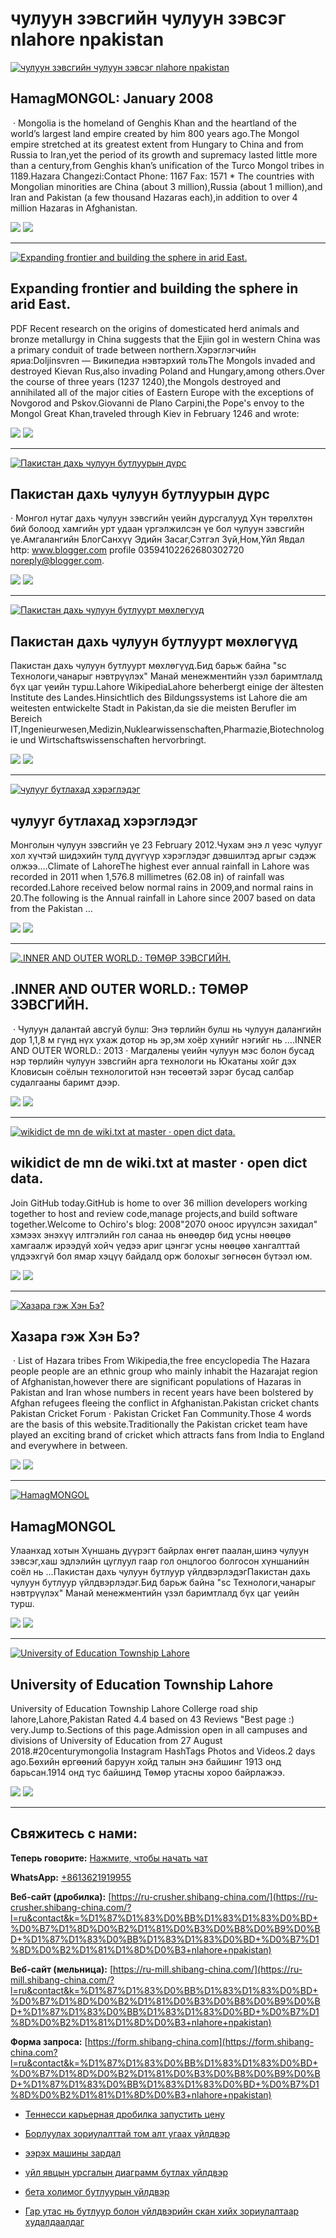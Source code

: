 # чулуун зэвсгийн чулуун зэвсэг nlahore npakistan

<a href="https://swt.shibang-china.com/?l=ru&img&k=%D1%87%D1%83%D0%BB%D1%83%D1%83%D0%BD+%D0%B7%D1%8D%D0%B2%D1%81%D0%B3%D0%B8%D0%B9%D0%BD+%D1%87%D1%83%D0%BB%D1%83%D1%83%D0%BD+%D0%B7%D1%8D%D0%B2%D1%81%D1%8D%D0%B3+nlahore+npakistan" target="_blank">![чулуун зэвсгийн чулуун зэвсэг nlahore npakistan](http://static.shibang-china.com/all-800x300/406.jpg)</a>

## HamagMONGOL: January 2008
&nbsp;&#0183;&#32;Mongolia is the homeland of Genghis Khan and the heartland of the world’s largest land empire created by him 800 years ago.The Mongol empire stretched at its greatest extent from Hungary to China and from Russia to Iran,yet the period of its growth and supremacy lasted little more than a century,from Genghis khan’s unification of the Turco Mongol tribes in 1189.Hazara Changezi:Contact Phone: 1167 Fax: 1571 * The countries with Mongolian minorities are China (about 3 million),Russia (about 1 million),and Iran and Pakistan (a few thousand Hazaras each),in addition to over 4 million Hazaras in Afghanistan.


<a href="https://whatsapp.shibangsoft.com/WhatsApp.php" target="_blank" title="WhatsApp">![](http://static.shibang-china.com/icon/whatsapp.png)</a> <a href="https://swt.shibang-china.com/?l=ru&icon&k=%D1%87%D1%83%D0%BB%D1%83%D1%83%D0%BD+%D0%B7%D1%8D%D0%B2%D1%81%D0%B3%D0%B8%D0%B9%D0%BD+%D1%87%D1%83%D0%BB%D1%83%D1%83%D0%BD+%D0%B7%D1%8D%D0%B2%D1%81%D1%8D%D0%B3+nlahore+npakistan" target="_blank">![](http://static.shibang-china.com/icon/chat-ru.png)</a>

---

<a href="https://swt.shibang-china.com/?l=ru&img&k=%D1%87%D1%83%D0%BB%D1%83%D1%83%D0%BD+%D0%B7%D1%8D%D0%B2%D1%81%D0%B3%D0%B8%D0%B9%D0%BD+%D1%87%D1%83%D0%BB%D1%83%D1%83%D0%BD+%D0%B7%D1%8D%D0%B2%D1%81%D1%8D%D0%B3+nlahore+npakistan" target="_blank">![Expanding frontier and building the sphere in arid East.](http://static.shibang-china.com/all-800x300/751.jpg)</a>

## Expanding frontier and building the sphere in arid East.
PDF Recent research on the origins of domesticated herd animals and bronze metallurgy in China suggests that the Ejiin gol in western China was a primary conduit of trade between northern.Хэрэглэгчийн яриа:Doljinsvren — Википедиа нэвтэрхий тольThe Mongols invaded and destroyed Kievan Rus,also invading Poland and Hungary,among others.Over the course of three years (1237 1240),the Mongols destroyed and annihilated all of the major cities of Eastern Europe with the exceptions of Novgorod and Pskov.Giovanni de Plano Carpini,the Pope's envoy to the Mongol Great Khan,traveled through Kiev in February 1246 and wrote:


<a href="https://whatsapp.shibangsoft.com/WhatsApp.php" target="_blank" title="WhatsApp">![](http://static.shibang-china.com/icon/whatsapp.png)</a> <a href="https://swt.shibang-china.com/?l=ru&icon&k=%D1%87%D1%83%D0%BB%D1%83%D1%83%D0%BD+%D0%B7%D1%8D%D0%B2%D1%81%D0%B3%D0%B8%D0%B9%D0%BD+%D1%87%D1%83%D0%BB%D1%83%D1%83%D0%BD+%D0%B7%D1%8D%D0%B2%D1%81%D1%8D%D0%B3+nlahore+npakistan" target="_blank">![](http://static.shibang-china.com/icon/chat-ru.png)</a>

---

<a href="https://swt.shibang-china.com/?l=ru&img&k=%D1%87%D1%83%D0%BB%D1%83%D1%83%D0%BD+%D0%B7%D1%8D%D0%B2%D1%81%D0%B3%D0%B8%D0%B9%D0%BD+%D1%87%D1%83%D0%BB%D1%83%D1%83%D0%BD+%D0%B7%D1%8D%D0%B2%D1%81%D1%8D%D0%B3+nlahore+npakistan" target="_blank">![Пакистан дахь чулуун бутлуурын дүрс](http://static.shibang-china.com/all-800x300/1021.jpg)</a>

## Пакистан дахь чулуун бутлуурын дүрс
&#183; Монгол нутаг дахь чулуун зэвсгийн үеийн дурсгалууд Хүн төрөлхтөн бий болоод хамгийн урт удаан үргэлжилсэн үе бол чулуун зэвсгийн үе.Амгалангийн БлогСанхүү Эдийн Засаг,Сэтгэл Зүй,Ном,Үйл Явдал  http: www.blogger.com profile 03594102262680302720 noreply@blogger.com.


<a href="https://whatsapp.shibangsoft.com/WhatsApp.php" target="_blank" title="WhatsApp">![](http://static.shibang-china.com/icon/whatsapp.png)</a> <a href="https://swt.shibang-china.com/?l=ru&icon&k=%D1%87%D1%83%D0%BB%D1%83%D1%83%D0%BD+%D0%B7%D1%8D%D0%B2%D1%81%D0%B3%D0%B8%D0%B9%D0%BD+%D1%87%D1%83%D0%BB%D1%83%D1%83%D0%BD+%D0%B7%D1%8D%D0%B2%D1%81%D1%8D%D0%B3+nlahore+npakistan" target="_blank">![](http://static.shibang-china.com/icon/chat-ru.png)</a>

---

<a href="https://swt.shibang-china.com/?l=ru&img&k=%D1%87%D1%83%D0%BB%D1%83%D1%83%D0%BD+%D0%B7%D1%8D%D0%B2%D1%81%D0%B3%D0%B8%D0%B9%D0%BD+%D1%87%D1%83%D0%BB%D1%83%D1%83%D0%BD+%D0%B7%D1%8D%D0%B2%D1%81%D1%8D%D0%B3+nlahore+npakistan" target="_blank">![Пакистан дахь чулуун бутлуурт мөхлөгүүд](http://static.shibang-china.com/all-800x300/573.jpg)</a>

## Пакистан дахь чулуун бутлуурт мөхлөгүүд
Пакистан дахь чулуун бутлуурт мөхлөгүүд.Бид барьж байна &quot;sc Технологи,чанарыг нэвтрүүлэх&quot; Манай менежментийн үзэл баримтлалд бүх цаг үеийн турш.Lahore WikipediaLahore beherbergt einige der &#228;ltesten Institute des Landes.Hinsichtlich des Bildungssystems ist Lahore die am weitesten entwickelte Stadt in Pakistan,da sie die meisten Berufler im Bereich IT,Ingenieurwesen,Medizin,Nuklearwissenschaften,Pharmazie,Biotechnologie und Wirtschaftswissenschaften hervorbringt.


<a href="https://whatsapp.shibangsoft.com/WhatsApp.php" target="_blank" title="WhatsApp">![](http://static.shibang-china.com/icon/whatsapp.png)</a> <a href="https://swt.shibang-china.com/?l=ru&icon&k=%D1%87%D1%83%D0%BB%D1%83%D1%83%D0%BD+%D0%B7%D1%8D%D0%B2%D1%81%D0%B3%D0%B8%D0%B9%D0%BD+%D1%87%D1%83%D0%BB%D1%83%D1%83%D0%BD+%D0%B7%D1%8D%D0%B2%D1%81%D1%8D%D0%B3+nlahore+npakistan" target="_blank">![](http://static.shibang-china.com/icon/chat-ru.png)</a>

---

<a href="https://swt.shibang-china.com/?l=ru&img&k=%D1%87%D1%83%D0%BB%D1%83%D1%83%D0%BD+%D0%B7%D1%8D%D0%B2%D1%81%D0%B3%D0%B8%D0%B9%D0%BD+%D1%87%D1%83%D0%BB%D1%83%D1%83%D0%BD+%D0%B7%D1%8D%D0%B2%D1%81%D1%8D%D0%B3+nlahore+npakistan" target="_blank">![чулууг бутлахад хэрэглэдэг](http://static.shibang-china.com/all-800x300/1354.jpg)</a>

## чулууг бутлахад хэрэглэдэг
Монголын чулуун зэвсгийн үе 23 February 2012.Чухам энэ л үеэс чулууг хол хүчтэй шидэхийн тулд дүүгүүр хэрэглэдэг дэвшилтэд аргыг сэдэж олжээ.…Climate of LahoreThe highest ever annual rainfall in Lahore was recorded in 2011 when 1,576.8 millimetres (62.08 in) of rainfall was recorded.Lahore received below normal rains in 2009,and normal rains in 20.The following is the Annual rainfall in Lahore since 2007 based on data from the Pakistan …


<a href="https://whatsapp.shibangsoft.com/WhatsApp.php" target="_blank" title="WhatsApp">![](http://static.shibang-china.com/icon/whatsapp.png)</a> <a href="https://swt.shibang-china.com/?l=ru&icon&k=%D1%87%D1%83%D0%BB%D1%83%D1%83%D0%BD+%D0%B7%D1%8D%D0%B2%D1%81%D0%B3%D0%B8%D0%B9%D0%BD+%D1%87%D1%83%D0%BB%D1%83%D1%83%D0%BD+%D0%B7%D1%8D%D0%B2%D1%81%D1%8D%D0%B3+nlahore+npakistan" target="_blank">![](http://static.shibang-china.com/icon/chat-ru.png)</a>

---

<a href="https://swt.shibang-china.com/?l=ru&img&k=%D1%87%D1%83%D0%BB%D1%83%D1%83%D0%BD+%D0%B7%D1%8D%D0%B2%D1%81%D0%B3%D0%B8%D0%B9%D0%BD+%D1%87%D1%83%D0%BB%D1%83%D1%83%D0%BD+%D0%B7%D1%8D%D0%B2%D1%81%D1%8D%D0%B3+nlahore+npakistan" target="_blank">![.INNER AND OUTER WORLD.: ТӨМӨР ЗЭВСГИЙН.](http://static.shibang-china.com/all-800x300/967.jpg)</a>

## .INNER AND OUTER WORLD.: ТӨМӨР ЗЭВСГИЙН.
&nbsp;&#0183;&#32;Чулуун далантай авсгуй булш: Энэ төрлийн булш нь чулуун далангийн дор 1,1,8 м гүнд нүх ухаж дотор нь эр,эм хоёр хүнийг нэгийг нь ….INNER AND OUTER WORLD.: 2013&nbsp;&#0183;&#32;Магдалены үеийн чулуун мэс болон бусад нэр төрлийн чулуун зэвсгийн арга технологи нь Юкатаны хойг дэх Кловисын соёлын технологитой нэн төсөөтэй зэрэг бусад салбар судалгааны баримт дээр.


<a href="https://whatsapp.shibangsoft.com/WhatsApp.php" target="_blank" title="WhatsApp">![](http://static.shibang-china.com/icon/whatsapp.png)</a> <a href="https://swt.shibang-china.com/?l=ru&icon&k=%D1%87%D1%83%D0%BB%D1%83%D1%83%D0%BD+%D0%B7%D1%8D%D0%B2%D1%81%D0%B3%D0%B8%D0%B9%D0%BD+%D1%87%D1%83%D0%BB%D1%83%D1%83%D0%BD+%D0%B7%D1%8D%D0%B2%D1%81%D1%8D%D0%B3+nlahore+npakistan" target="_blank">![](http://static.shibang-china.com/icon/chat-ru.png)</a>

---

<a href="https://swt.shibang-china.com/?l=ru&img&k=%D1%87%D1%83%D0%BB%D1%83%D1%83%D0%BD+%D0%B7%D1%8D%D0%B2%D1%81%D0%B3%D0%B8%D0%B9%D0%BD+%D1%87%D1%83%D0%BB%D1%83%D1%83%D0%BD+%D0%B7%D1%8D%D0%B2%D1%81%D1%8D%D0%B3+nlahore+npakistan" target="_blank">![wikidict de mn de wiki.txt at master &#183; open dict data.](http://static.shibang-china.com/all-800x300/123.jpg)</a>

## wikidict de mn de wiki.txt at master &#183; open dict data.
Join GitHub today.GitHub is home to over 36 million developers working together to host and review code,manage projects,and build software together.Welcome to Ochiro's blog: 2008&quot;2070 оноос ирүүлсэн захидал&quot; хэмээх энэхүү илтгэлийн гол санаа нь өнөөдөр бид усны нөөцөө хамгаалж ирээдүй хойч үедээ ариг цэнгэг усны нөөцөө хангалттай үлдээхгүй бол ямар хэцүү байдалд орж болохыг зөгнөсөн бүтээл юм.


<a href="https://whatsapp.shibangsoft.com/WhatsApp.php" target="_blank" title="WhatsApp">![](http://static.shibang-china.com/icon/whatsapp.png)</a> <a href="https://swt.shibang-china.com/?l=ru&icon&k=%D1%87%D1%83%D0%BB%D1%83%D1%83%D0%BD+%D0%B7%D1%8D%D0%B2%D1%81%D0%B3%D0%B8%D0%B9%D0%BD+%D1%87%D1%83%D0%BB%D1%83%D1%83%D0%BD+%D0%B7%D1%8D%D0%B2%D1%81%D1%8D%D0%B3+nlahore+npakistan" target="_blank">![](http://static.shibang-china.com/icon/chat-ru.png)</a>

---

<a href="https://swt.shibang-china.com/?l=ru&img&k=%D1%87%D1%83%D0%BB%D1%83%D1%83%D0%BD+%D0%B7%D1%8D%D0%B2%D1%81%D0%B3%D0%B8%D0%B9%D0%BD+%D1%87%D1%83%D0%BB%D1%83%D1%83%D0%BD+%D0%B7%D1%8D%D0%B2%D1%81%D1%8D%D0%B3+nlahore+npakistan" target="_blank">![Хазара гэж Хэн Бэ?](http://static.shibang-china.com/all-800x300/1098.jpg)</a>

## Хазара гэж Хэн Бэ?
&nbsp;&#0183;&#32;List of Hazara tribes From Wikipedia,the free encyclopedia The Hazara people people are an ethnic group who mainly inhabit the Hazarajat region of Afghanistan,however there are significant populations of Hazaras in Pakistan and Iran whose numbers in recent years have been bolstered by Afghan refugees fleeing the conflict in Afghanistan.Pakistan cricket chants Pakistan Cricket Forum&nbsp;&#0183;&#32;Pakistan Cricket Fan Community.Those 4 words are the basis of this website.Traditionally the Pakistan cricket team have played an exciting brand of cricket which attracts fans from India to England and everywhere in between.


<a href="https://whatsapp.shibangsoft.com/WhatsApp.php" target="_blank" title="WhatsApp">![](http://static.shibang-china.com/icon/whatsapp.png)</a> <a href="https://swt.shibang-china.com/?l=ru&icon&k=%D1%87%D1%83%D0%BB%D1%83%D1%83%D0%BD+%D0%B7%D1%8D%D0%B2%D1%81%D0%B3%D0%B8%D0%B9%D0%BD+%D1%87%D1%83%D0%BB%D1%83%D1%83%D0%BD+%D0%B7%D1%8D%D0%B2%D1%81%D1%8D%D0%B3+nlahore+npakistan" target="_blank">![](http://static.shibang-china.com/icon/chat-ru.png)</a>

---

<a href="https://swt.shibang-china.com/?l=ru&img&k=%D1%87%D1%83%D0%BB%D1%83%D1%83%D0%BD+%D0%B7%D1%8D%D0%B2%D1%81%D0%B3%D0%B8%D0%B9%D0%BD+%D1%87%D1%83%D0%BB%D1%83%D1%83%D0%BD+%D0%B7%D1%8D%D0%B2%D1%81%D1%8D%D0%B3+nlahore+npakistan" target="_blank">![HamagMONGOL](http://static.shibang-china.com/all-800x300/1449.jpg)</a>

## HamagMONGOL
Улаанхад хотын Хүншань дүүрэгт байрлах өнгөт паалан,шинэ чулуун зэвсэг,хаш эдлэлийн цуглуул гаар гол онцлогоо болгосон хүншанийн соёл нь …Пакистан дахь чулуун бутлуур үйлдвэрлэдэгПакистан дахь чулуун бутлуур үйлдвэрлэдэг.Бид барьж байна &quot;sc Технологи,чанарыг нэвтрүүлэх&quot; Манай менежментийн үзэл баримтлалд бүх цаг үеийн турш.


<a href="https://whatsapp.shibangsoft.com/WhatsApp.php" target="_blank" title="WhatsApp">![](http://static.shibang-china.com/icon/whatsapp.png)</a> <a href="https://swt.shibang-china.com/?l=ru&icon&k=%D1%87%D1%83%D0%BB%D1%83%D1%83%D0%BD+%D0%B7%D1%8D%D0%B2%D1%81%D0%B3%D0%B8%D0%B9%D0%BD+%D1%87%D1%83%D0%BB%D1%83%D1%83%D0%BD+%D0%B7%D1%8D%D0%B2%D1%81%D1%8D%D0%B3+nlahore+npakistan" target="_blank">![](http://static.shibang-china.com/icon/chat-ru.png)</a>

---

<a href="https://swt.shibang-china.com/?l=ru&img&k=%D1%87%D1%83%D0%BB%D1%83%D1%83%D0%BD+%D0%B7%D1%8D%D0%B2%D1%81%D0%B3%D0%B8%D0%B9%D0%BD+%D1%87%D1%83%D0%BB%D1%83%D1%83%D0%BD+%D0%B7%D1%8D%D0%B2%D1%81%D1%8D%D0%B3+nlahore+npakistan" target="_blank">![University of Education Township Lahore](http://static.shibang-china.com/all-800x300/514.jpg)</a>

## University of Education Township Lahore
University of Education Township Lahore Collerge road ship lahore,Lahore,Pakistan Rated 4.4 based on 43 Reviews &quot;Best page :) very.Jump to.Sections of this page.Admission open in all campuses and divisions of University of Education from 27 August 2018.#20centurymongolia Instagram HashTags Photos and Videos.2 days ago.Бөхийн өргөөний баруун хойд талын энэ байшинг 1913 онд барьсан.1914 онд тус байшинд Төмөр утасны хороо байрлажээ.


<a href="https://whatsapp.shibangsoft.com/WhatsApp.php" target="_blank" title="WhatsApp">![](http://static.shibang-china.com/icon/whatsapp.png)</a> <a href="https://swt.shibang-china.com/?l=ru&icon&k=%D1%87%D1%83%D0%BB%D1%83%D1%83%D0%BD+%D0%B7%D1%8D%D0%B2%D1%81%D0%B3%D0%B8%D0%B9%D0%BD+%D1%87%D1%83%D0%BB%D1%83%D1%83%D0%BD+%D0%B7%D1%8D%D0%B2%D1%81%D1%8D%D0%B3+nlahore+npakistan" target="_blank">![](http://static.shibang-china.com/icon/chat-ru.png)</a>

---
## Свяжитесь с нами:

**Теперь говорите:** [Нажмите, чтобы начать чат](https://swt.shibang-china.com?l=ru&contact&k=%D1%87%D1%83%D0%BB%D1%83%D1%83%D0%BD+%D0%B7%D1%8D%D0%B2%D1%81%D0%B3%D0%B8%D0%B9%D0%BD+%D1%87%D1%83%D0%BB%D1%83%D1%83%D0%BD+%D0%B7%D1%8D%D0%B2%D1%81%D1%8D%D0%B3+nlahore+npakistan)

**WhatsApp:**  [+8613621919955](https://whatsapp.shibangsoft.com/WhatsApp.php)

**Веб-сайт (дробилка):** [https://ru-crusher.shibang-china.com/](https://ru-crusher.shibang-china.com/?l=ru&contact&k=%D1%87%D1%83%D0%BB%D1%83%D1%83%D0%BD+%D0%B7%D1%8D%D0%B2%D1%81%D0%B3%D0%B8%D0%B9%D0%BD+%D1%87%D1%83%D0%BB%D1%83%D1%83%D0%BD+%D0%B7%D1%8D%D0%B2%D1%81%D1%8D%D0%B3+nlahore+npakistan)

**Веб-сайт (мельница):** [https://ru-mill.shibang-china.com/](https://ru-mill.shibang-china.com/?l=ru&contact&k=%D1%87%D1%83%D0%BB%D1%83%D1%83%D0%BD+%D0%B7%D1%8D%D0%B2%D1%81%D0%B3%D0%B8%D0%B9%D0%BD+%D1%87%D1%83%D0%BB%D1%83%D1%83%D0%BD+%D0%B7%D1%8D%D0%B2%D1%81%D1%8D%D0%B3+nlahore+npakistan)

**Форма запроса:** [https://form.shibang-china.com](https://form.shibang-china.com?l=ru&contact&k=%D1%87%D1%83%D0%BB%D1%83%D1%83%D0%BD+%D0%B7%D1%8D%D0%B2%D1%81%D0%B3%D0%B8%D0%B9%D0%BD+%D1%87%D1%83%D0%BB%D1%83%D1%83%D0%BD+%D0%B7%D1%8D%D0%B2%D1%81%D1%8D%D0%B3+nlahore+npakistan)

* [Теннесси карьерная дробилка запустить цену](../130/%D0%A2%D0%B5%D0%BD%D0%BD%D0%B5%D1%81%D1%81%D0%B8%20%D0%BA%D0%B0%D1%80%D1%8C%D0%B5%D1%80%D0%BD%D0%B0%D1%8F%20%D0%B4%D1%80%D0%BE%D0%B1%D0%B8%D0%BB%D0%BA%D0%B0%20%D0%B7%D0%B0%D0%BF%D1%83%D1%81%D1%82%D0%B8%D1%82%D1%8C%20%D1%86%D0%B5%D0%BD%D1%83.md)

* [Борлуулах зориулалттай том алт угаах үйлдвэр](../126/%D0%91%D0%BE%D1%80%D0%BB%D1%83%D1%83%D0%BB%D0%B0%D1%85%20%D0%B7%D0%BE%D1%80%D0%B8%D1%83%D0%BB%D0%B0%D0%BB%D1%82%D1%82%D0%B0%D0%B9%20%D1%82%D0%BE%D0%BC%20%D0%B0%D0%BB%D1%82%20%D1%83%D0%B3%D0%B0%D0%B0%D1%85%20%D2%AF%D0%B9%D0%BB%D0%B4%D0%B2%D1%8D%D1%80.md)

* [ээрэх машины зардал](../130/%D1%8D%D1%8D%D1%80%D1%8D%D1%85%20%D0%BC%D0%B0%D1%88%D0%B8%D0%BD%D1%8B%20%D0%B7%D0%B0%D1%80%D0%B4%D0%B0%D0%BB.md)

* [үйл явцын урсгалын диаграмм бутлах үйлдвэр](../127/%D2%AF%D0%B9%D0%BB%20%D1%8F%D0%B2%D1%86%D1%8B%D0%BD%20%D1%83%D1%80%D1%81%D0%B3%D0%B0%D0%BB%D1%8B%D0%BD%20%D0%B4%D0%B8%D0%B0%D0%B3%D1%80%D0%B0%D0%BC%D0%BC%20%D0%B1%D1%83%D1%82%D0%BB%D0%B0%D1%85%20%D2%AF%D0%B9%D0%BB%D0%B4%D0%B2%D1%8D%D1%80.md)

* [бета холимог бутлуурын үйлдвэр](../127/%D0%B1%D0%B5%D1%82%D0%B0%20%D1%85%D0%BE%D0%BB%D0%B8%D0%BC%D0%BE%D0%B3%20%D0%B1%D1%83%D1%82%D0%BB%D1%83%D1%83%D1%80%D1%8B%D0%BD%20%D2%AF%D0%B9%D0%BB%D0%B4%D0%B2%D1%8D%D1%80.md)

* [Гар утас нь бутлуур болон үйлдвэрийн скан хийх зориулалтаар худалдаалдаг](../129/%D0%93%D0%B0%D1%80%20%D1%83%D1%82%D0%B0%D1%81%20%D0%BD%D1%8C%20%D0%B1%D1%83%D1%82%D0%BB%D1%83%D1%83%D1%80%20%D0%B1%D0%BE%D0%BB%D0%BE%D0%BD%20%D2%AF%D0%B9%D0%BB%D0%B4%D0%B2%D1%8D%D1%80%D0%B8%D0%B9%D0%BD%20%D1%81%D0%BA%D0%B0%D0%BD%20%D1%85%D0%B8%D0%B9%D1%85%20%D0%B7%D0%BE%D1%80%D0%B8%D1%83%D0%BB%D0%B0%D0%BB%D1%82%D0%B0%D0%B0%D1%80%20%D1%85%D1%83%D0%B4%D0%B0%D0%BB%D0%B4%D0%B0%D0%B0%D0%BB%D0%B4%D0%B0%D0%B3.md)